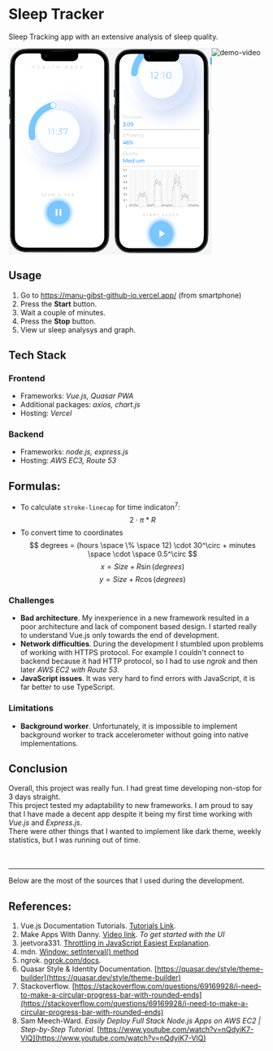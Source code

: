 # Sleep Tracker
<p>Sleep Tracking app with an extensive analysis of sleep quality.</p>
<div style="display: flex;">
<img src="assets/image.png" alt="screenshot-1" width="200" />
<img src="assets/image-1.png" alt="screenshot-2" width="200" />
<img src="assets/sleep-tracker-demo.gif" alt="demo-video" width="200" />
</div>

## Usage
1. Go to https://manu-gibst-github-io.vercel.app/ (from smartphone)
2. Press the **Start** button.
3. Wait a couple of minutes. 
4. Press the **Stop** button. 
5. View ur sleep analysys and graph. 
## Tech Stack
### Frontend
- Frameworks: *Vue.js, Quasar PWA*
- Additional packages: *axios, chart.js*
- Hosting: *Vercel*
### Backend
- Frameworks: *node.js, express.js*
- Hosting: *AWS EC3, Route 53*

## Formulas:
* To calculate `stroke-linecap` for time indicaton$^7$:
$$
2 \cdot \pi * R
$$
* To convert time to coordinates
$$
degrees = (hours \space \% \space 12) \cdot 30^\circ + minutes \space \cdot \space 0.5^\circ
$$
$$
x = Size + R \sin(degrees)
$$
$$
y = Size + R \cos(degrees)
$$

### Challenges
- **Bad architecture**. My inexperience in a new framework resulted in a poor architecture and lack of component based design. I started really to understand Vue.js only towards the end of development. 
- **Network difficulties**. During the development I stumbled upon problems of working with HTTPS protocol. For example I couldn't connect to backend because it had HTTP protocol, so I had to use *ngrok* and then later *AWS EC2 with Route 53*. 
- **JavaScript issues**. It was very hard to find errors with JavaScript, it is far better to use TypeScript. 
### Limitations
- **Background worker**. Unfortunately, it is impossible to implement background worker to track accelerometer without going into native implementations. 
## Conclusion
Overall, this project was really fun. I had great time developing non-stop for 3 days straight. <br>
This project tested my adaptability to new frameworks. I am proud to say that I have made a decent app despite it being my first time working with *Vue.js* and *Express.js*. <br>
There were other things that I wanted to implement like dark theme, weekly statistics, but I was running out of time. 
<br><br><br>
<hr>
Below are the most of the sources that I used during the development. 

## References:
1. Vue.js Documentation Tutorials. [Tutorials Link](https://vuejs.org/tutorial/). 
2. Make Apps With Danny. [Video link](https://www.youtube.com/watch?v=PjCqsf87Z1Y). *To get started with the UI*
3. jeetvora331. [Throttling in JavaScript Easiest Explanation](https://dev.to/jeetvora331/throttling-in-javascript-easiest-explanation-1081). 
4. mdn. [Window: setInterval() method](https://developer.mozilla.org/en-US/docs/Web/API/Window/setInterval)
5. ngrok. [ngrok.com/docs](https://ngrok.com/docs). 
6. Quasar Style & Identity Documentation. [https://quasar.dev/style/theme-builder](https://quasar.dev/style/theme-builder)
7. Stackoverflow. [https://stackoverflow.com/questions/69169928/i-need-to-make-a-circular-progress-bar-with-rounded-ends](https://stackoverflow.com/questions/69169928/i-need-to-make-a-circular-progress-bar-with-rounded-ends)
8. Sam Meech-Ward. *Easily Deploy Full Stack Node.js Apps on AWS EC2 | Step-by-Step Tutorial.* [https://www.youtube.com/watch?v=nQdyiK7-VlQ](https://www.youtube.com/watch?v=nQdyiK7-VlQ)